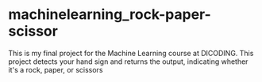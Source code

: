 # machinelearning_rock-paper-scissor

This is my final project for the Machine Learning course at DICODING.
This project detects your hand sign and returns the output, indicating whether it's a rock, paper, or scissors
